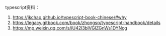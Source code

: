 typescript资料：

1. https://jkchao.github.io/typescript-book-chinese/#why
2. https://legacy.gitbook.com/book/zhongsp/typescript-handbook/details
3. https://mp.weixin.qq.com/s/iU42l3bIVGlZGnWs1DYNcg